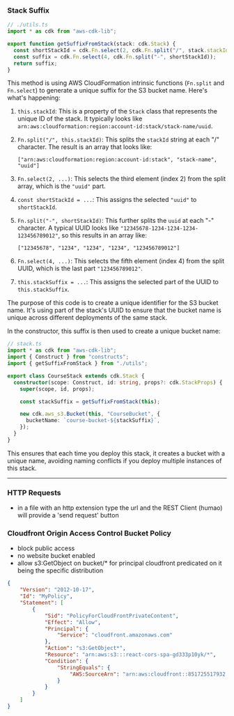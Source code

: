 ### Stack Suffix

```ts
// ./utils.ts
import * as cdk from "aws-cdk-lib";

export function getSuffixFromStack(stack: cdk.Stack) {
  const shortStackId = cdk.Fn.select(2, cdk.Fn.split("/", stack.stackId));
  const suffix = cdk.Fn.select(4, cdk.Fn.split("-", shortStackId));
  return suffix;
}
```

This method is using AWS CloudFormation intrinsic functions (`Fn.split` and `Fn.select`) to generate a unique suffix for the S3 bucket name. Here's what's happening:

1. `this.stackId`: This is a property of the `Stack` class that represents the unique ID of the stack. It typically looks like `arn:aws:cloudformation:region:account-id:stack/stack-name/uuid`.

2. `Fn.split("/", this.stackId)`: This splits the `stackId` string at each "/" character. The result is an array that looks like:

   `["arn:aws:cloudformation:region:account-id:stack", "stack-name", "uuid"]`

3. `Fn.select(2, ...)`: This selects the third element (index 2) from the split array, which is the `"uuid"` part.

4. `const shortStackId = ...`: This assigns the selected `"uuid"` to `shortStackId`.

5. `Fn.split("-", shortStackId)`: This further splits the `uuid` at each "-" character. A typical UUID looks like `"12345678-1234-1234-1234-123456789012"`, so this results in an array like:

   `["12345678", "1234", "1234", "1234", "123456789012"]`

6. `Fn.select(4, ...)`: This selects the fifth element (index 4) from the split UUID, which is the last part `"123456789012"`.

7. `this.stackSuffix = ...`: This assigns the selected part of the UUID to `this.stackSuffix`.

The purpose of this code is to create a unique identifier for the S3 bucket name. It's using part of the stack's UUID to ensure that the bucket name is unique across different deployments of the same stack.

In the constructor, this suffix is then used to create a unique bucket name:

```ts
// stack.ts
import * as cdk from "aws-cdk-lib";
import { Construct } from "constructs";
import { getSuffixFromStack } from "./utils";

export class CourseStack extends cdk.Stack {
  constructor(scope: Construct, id: string, props?: cdk.StackProps) {
    super(scope, id, props);

    const stackSuffix = getSuffixFromStack(this);

    new cdk.aws_s3.Bucket(this, "CourseBucket", {
      bucketName: `course-bucket-${stackSuffix}`,
    });
  }
}
```

This ensures that each time you deploy this stack, it creates a bucket with a unique name, avoiding naming conflicts if you deploy multiple instances of this stack.

------

### HTTP Requests
- in a file with an http extension type the url and the REST Client (humao) will provide a 'send request' button


### Cloudfront Origin Access Control Bucket Policy

- block public access
- no website bucket enabled
- allow s3:GetObject on bucket/* for principal cloudfront predicated on it being the specific distribution
```json
{
    "Version": "2012-10-17",
    "Id": "MyPolicy",
    "Statement": [
        {
            "Sid": "PolicyForCloudFrontPrivateContent",
            "Effect": "Allow",
            "Principal": {
                "Service": "cloudfront.amazonaws.com"
            },
            "Action": "s3:GetObject*",
            "Resource": "arn:aws:s3:::react-cors-spa-gd333p10yk/*",
            "Condition": {
                "StringEquals": {
                    "AWS:SourceArn": "arn:aws:cloudfront::851725517932:distribution/E1QQLHQKH0E5TA"
                }
            }
        }
    ]
}
```

